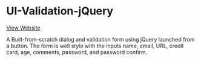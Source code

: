 # UI-Validation-jQuery

[View Website](https://raw.githack.com/nrosanes3/UI-Validation-jQuery/main/index.html)

A Built-from-scratch dialog and validation form using jQuery launched from a button. The form is well style with the inputs name, email, URL, credit card, age, comments, password, and password confirm.
